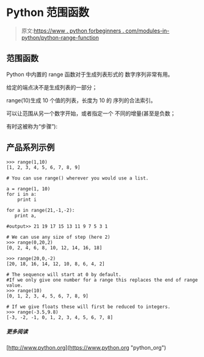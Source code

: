# Python 范围函数

> 原文:[https://www . python forbeginners . com/modules-in-python/python-range-function](https://www.pythonforbeginners.com/modules-in-python/python-range-function)

## 范围函数

Python 中内置的 range 函数对于生成列表形式的
数字序列非常有用。

给定的端点决不是生成列表的一部分；

range(10)生成 10 个值的列表，长度为 10 的
序列的合法索引。

可以让范围从另一个数字开始，或者指定一个
不同的增量(甚至是负数；

有时这被称为“步骤”):

## 产品系列示例

```
>>> range(1,10)
[1, 2, 3, 4, 5, 6, 7, 8, 9]

# You can use range() wherever you would use a list. 

a = range(1, 10) 
for i in a: 
    print i 

for a in range(21,-1,-2):
   print a,

#output>> 21 19 17 15 13 11 9 7 5 3 1

# We can use any size of step (here 2)
>>> range(0,20,2)
[0, 2, 4, 6, 8, 10, 12, 14, 16, 18]

>>> range(20,0,-2)
[20, 18, 16, 14, 12, 10, 8, 6, 4, 2]

# The sequence will start at 0 by default. 
#If we only give one number for a range this replaces the end of range value.
>>> range(10)
[0, 1, 2, 3, 4, 5, 6, 7, 8, 9]

# If we give floats these will first be reduced to integers. 
>>> range(-3.5,9.8)
[-3, -2, -1, 0, 1, 2, 3, 4, 5, 6, 7, 8] 
```

##### 更多阅读

[http://www.python.org](https://www.python.org "python_org")